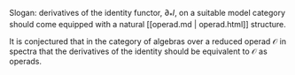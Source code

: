 












Slogan: derivatives of the identity functor, $\partial_* I$, on a suitable model category should come equipped with a natural [[operad.md | operad.html]] structure.

It is conjectured that in the category of algebras over a reduced operad $\mathcal{O}$ in spectra that the derivatives of the identity should be equivalent to $\mathcal{O}$ as operads.
